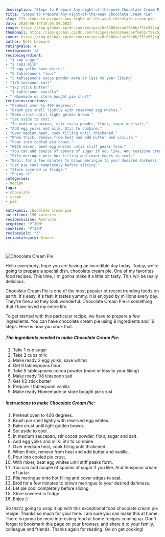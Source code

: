 ```yaml
---
description: "Steps to Prepare Any-night-of-the-week Chocolate Cream Pie"
title: "Steps to Prepare Any-night-of-the-week Chocolate Cream Pie"
slug: 229-steps-to-prepare-any-night-of-the-week-chocolate-cream-pie
date: 2020-06-14T18:06:54.502Z
image: https://img-global.cpcdn.com/recipes/6c6186aecaef9ebb/751x532cq70/chocolate-cream-pie-recipe-main-photo.jpg
thumbnail: https://img-global.cpcdn.com/recipes/6c6186aecaef9ebb/751x532cq70/chocolate-cream-pie-recipe-main-photo.jpg
cover: https://img-global.cpcdn.com/recipes/6c6186aecaef9ebb/751x532cq70/chocolate-cream-pie-recipe-main-photo.jpg
author: Nell Leonard
ratingvalue: 4
reviewcount: 14
recipeingredient:
- "1 cup sugar"
- "2 cups milk"
- "3 egg yolks save whites"
- "6 tablespoons flour"
- "5 tablespoons cocoa powder more or less to your liking"
- "1/8 teaspoon salt"
- "1/2 stick butter"
- "1 tablespoon vanilla"
- " Homemade or store bought pie crust"
recipeinstructions:
- "Preheat oven to 400 degrees."
- "Brush pie shell lightly with reserved egg whites."
- "Bake crust until light golden brown."
- "Set aside to cool."
- "In medium saucepan, stir cocoa powder, flour, sugar and salt."
- "Add egg yolks and milk. Stir to combine."
- "Over medium heat, cook filling until thickened."
- "When thick, remove from heat and add butter and vanilla."
- "Pour into cooled pie crust."
- "With mixer, beat egg whites until stiff peaks form."
- "You can add couple of spoons of sugar if you like. And teaspoon cream of tartar."
- "Pile meringue onto hot filling and cover edges to seal."
- "Broil for a few minutes to brown meringue to your desired darkness."
- "Let pie cool completely before slicing."
- "Store covered in fridge."
- "Enjoy :)"
categories:
- Recipe
tags:
- chocolate
- cream
- pie

katakunci: chocolate cream pie 
nutrition: 196 calories
recipecuisine: American
preptime: "PT30M"
cooktime: "PT33M"
recipeyield: "3"
recipecategory: Dinner

---
```



![Chocolate Cream Pie](https://img-global.cpcdn.com/recipes/6c6186aecaef9ebb/751x532cq70/chocolate-cream-pie-recipe-main-photo.jpg)

Hello everybody, hope you are having an incredible day today. Today, we're going to prepare a special dish, chocolate cream pie. One of my favorites food recipes. This time, I'm gonna make it a little bit tasty. This will be really delicious.



Chocolate Cream Pie is one of the most popular of recent trending foods on earth. It's easy, it's fast, it tastes yummy. It is enjoyed by millions every day. They're fine and they look wonderful. Chocolate Cream Pie is something that I have loved my entire life.


To get started with this particular recipe, we have to prepare a few ingredients. You can have chocolate cream pie using 9 ingredients and 16 steps. Here is how you cook that.

<!--inarticleads1-->

##### The ingredients needed to make Chocolate Cream Pie:

1. Take 1 cup sugar
1. Take 2 cups milk
1. Make ready 3 egg yolks, save whites
1. Get 6 tablespoons flour
1. Take 5 tablespoons cocoa powder (more or less to your liking)
1. Make ready 1/8 teaspoon salt
1. Get 1/2 stick butter
1. Prepare 1 tablespoon vanilla
1. Make ready  Homemade or store bought pie crust




<!--inarticleads2-->

##### Instructions to make Chocolate Cream Pie:

1. Preheat oven to 400 degrees.
1. Brush pie shell lightly with reserved egg whites.
1. Bake crust until light golden brown.
1. Set aside to cool.
1. In medium saucepan, stir cocoa powder, flour, sugar and salt.
1. Add egg yolks and milk. Stir to combine.
1. Over medium heat, cook filling until thickened.
1. When thick, remove from heat and add butter and vanilla.
1. Pour into cooled pie crust.
1. With mixer, beat egg whites until stiff peaks form.
1. You can add couple of spoons of sugar if you like. And teaspoon cream of tartar.
1. Pile meringue onto hot filling and cover edges to seal.
1. Broil for a few minutes to brown meringue to your desired darkness.
1. Let pie cool completely before slicing.
1. Store covered in fridge.
1. Enjoy :)




So that's going to wrap it up with this exceptional food chocolate cream pie recipe. Thanks so much for your time. I am sure you can make this at home. There is gonna be more interesting food at home recipes coming up. Don't forget to bookmark this page on your browser, and share it to your family, colleague and friends. Thanks again for reading. Go on get cooking!
